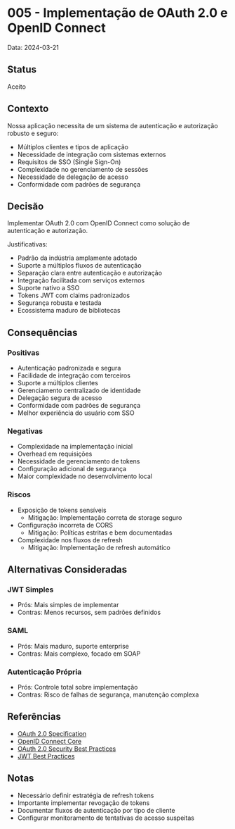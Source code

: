 # 005 - Implementação de OAuth 2.0 e OpenID Connect

Data: 2024-03-21

## Status

Aceito

## Contexto

Nossa aplicação necessita de um sistema de autenticação e autorização robusto e seguro:
- Múltiplos clientes e tipos de aplicação
- Necessidade de integração com sistemas externos
- Requisitos de SSO (Single Sign-On)
- Complexidade no gerenciamento de sessões
- Necessidade de delegação de acesso
- Conformidade com padrões de segurança

## Decisão

Implementar OAuth 2.0 com OpenID Connect como solução de autenticação e autorização.

Justificativas:
- Padrão da indústria amplamente adotado
- Suporte a múltiplos fluxos de autenticação
- Separação clara entre autenticação e autorização
- Integração facilitada com serviços externos
- Suporte nativo a SSO
- Tokens JWT com claims padronizados
- Segurança robusta e testada
- Ecossistema maduro de bibliotecas

## Consequências

### Positivas

- Autenticação padronizada e segura
- Facilidade de integração com terceiros
- Suporte a múltiplos clientes
- Gerenciamento centralizado de identidade
- Delegação segura de acesso
- Conformidade com padrões de segurança
- Melhor experiência do usuário com SSO

### Negativas

- Complexidade na implementação inicial
- Overhead em requisições
- Necessidade de gerenciamento de tokens
- Configuração adicional de segurança
- Maior complexidade no desenvolvimento local

### Riscos

- Exposição de tokens sensíveis
  - Mitigação: Implementação correta de storage seguro
- Configuração incorreta de CORS
  - Mitigação: Políticas estritas e bem documentadas
- Complexidade nos fluxos de refresh
  - Mitigação: Implementação de refresh automático

## Alternativas Consideradas

### JWT Simples
- Prós: Mais simples de implementar
- Contras: Menos recursos, sem padrões definidos

### SAML
- Prós: Mais maduro, suporte enterprise
- Contras: Mais complexo, focado em SOAP

### Autenticação Própria
- Prós: Controle total sobre implementação
- Contras: Risco de falhas de segurança, manutenção complexa

## Referências

- [OAuth 2.0 Specification](https://oauth.net/2/)
- [OpenID Connect Core](https://openid.net/specs/openid-connect-core-1_0.html)
- [OAuth 2.0 Security Best Practices](https://oauth.net/2/security-best-practices/)
- [JWT Best Practices](https://datatracker.ietf.org/doc/html/draft-ietf-oauth-jwt-bcp)

## Notas

- Necessário definir estratégia de refresh tokens
- Importante implementar revogação de tokens
- Documentar fluxos de autenticação por tipo de cliente
- Configurar monitoramento de tentativas de acesso suspeitas 